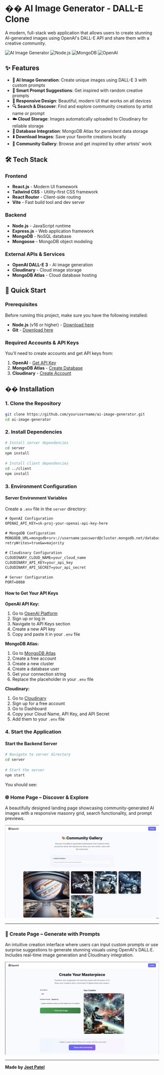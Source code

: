 # �� AI Image Generator - DALL-E Clone

A modern, full-stack web application that allows users to create stunning AI-generated images using OpenAI's DALL-E API and share them with a creative community.

![AI Image Generator](https://img.shields.io/badge/React-18.0.0-blue)
![Node.js](https://img.shields.io/badge/Node.js-16+-green)
![MongoDB](https://img.shields.io/badge/MongoDB-Atlas-brightgreen)
![OpenAI](https://img.shields.io/badge/OpenAI-DALL--E-orange)

## ✨ Features

- **🤖 AI Image Generation**: Create unique images using DALL-E 3 with custom prompts
- **🎯 Smart Prompt Suggestions**: Get inspired with random creative prompts
- **📱 Responsive Design**: Beautiful, modern UI that works on all devices
- **🔍 Search & Discover**: Find and explore community creations by artist name or prompt
- **☁️ Cloud Storage**: Images automatically uploaded to Cloudinary for reliable storage
- **💾 Database Integration**: MongoDB Atlas for persistent data storage
- **⬇️ Download Images**: Save your favorite creations locally
- **🎪 Community Gallery**: Browse and get inspired by other artists' work

## 🛠️ Tech Stack

### Frontend
- **React.js** - Modern UI framework
- **Tailwind CSS** - Utility-first CSS framework
- **React Router** - Client-side routing
- **Vite** - Fast build tool and dev server

### Backend
- **Node.js** - JavaScript runtime
- **Express.js** - Web application framework
- **MongoDB** - NoSQL database
- **Mongoose** - MongoDB object modeling

### External APIs & Services
- **OpenAI DALL-E 3** - AI image generation
- **Cloudinary** - Cloud image storage
- **MongoDB Atlas** - Cloud database hosting

## 🚀 Quick Start

### Prerequisites

Before running this project, make sure you have the following installed:

- **Node.js** (v16 or higher) - [Download here](https://nodejs.org/)
- **Git** - [Download here](https://git-scm.com/)

### Required Accounts & API Keys

You'll need to create accounts and get API keys from:

1. **OpenAI** - [Get API Key](https://platform.openai.com/api-keys)
2. **MongoDB Atlas** - [Create Database](https://www.mongodb.com/atlas)
3. **Cloudinary** - [Create Account](https://cloudinary.com/)

## �� Installation

### 1. Clone the Repository

```bash
git clone https://github.com/yourusername/ai-image-generator.git
cd ai-image-generator
```

### 2. Install Dependencies

```bash
# Install server dependencies
cd server
npm install

# Install client dependencies
cd ../client
npm install
```

### 3. Environment Configuration

#### Server Environment Variables

Create a `.env` file in the `server` directory:

```env
# OpenAI Configuration
OPENAI_API_KEY=sk-proj-your-openai-api-key-here

# MongoDB Configuration
MONGODB_URL=mongodb+srv://username:password@cluster.mongodb.net/database_name?retryWrites=true&w=majority

# Cloudinary Configuration
CLOUDINARY_CLOUD_NAME=your_cloud_name
CLOUDINARY_API_KEY=your_api_key
CLOUDINARY_API_SECRET=your_api_secret

# Server Configuration
PORT=8080
```

#### How to Get Your API Keys

**OpenAI API Key:**
1. Go to [OpenAI Platform](https://platform.openai.com/)
2. Sign up or log in
3. Navigate to API Keys section
4. Create a new API key
5. Copy and paste it in your `.env` file

**MongoDB Atlas:**
1. Go to [MongoDB Atlas](https://www.mongodb.com/atlas)
2. Create a free account
3. Create a new cluster
4. Create a database user
5. Get your connection string
6. Replace the placeholder in your `.env` file

**Cloudinary:**
1. Go to [Cloudinary](https://cloudinary.com/)
2. Sign up for a free account
3. Go to Dashboard
4. Copy your Cloud Name, API Key, and API Secret
5. Add them to your `.env` file

### 4. Start the Application

#### Start the Backend Server

```bash
# Navigate to server directory
cd server

# Start the server
npm start
```

You should see:

### 🌐 Home Page – Discover & Explore
A beautifully designed landing page showcasing community-generated AI images with a responsive masonry grid, search functionality, and prompt previews.

![AI Image Generator Home Page](./assets/homepage.png)

---

### 🎨 Create Page – Generate with Prompts
An intuitive creation interface where users can input custom prompts or use surprise suggestions to generate stunning visuals using OpenAI's DALL·E. Includes real-time image generation and Cloudinary integration.

![AI Image Generator Creation Page](./assets/createimage.png)

---



**Made by [Jeet Patel](https://github.com/jeetpatel1405)**
